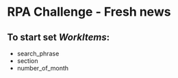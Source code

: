 # RPA Challenge - Fresh news
 
## To start set ***WorkItems***:
* search_phrase
* section
* number_of_month